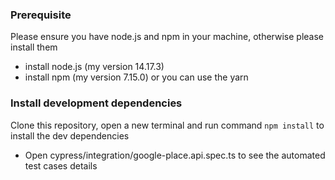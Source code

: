### Prerequisite
Please ensure you have node.js and npm in your machine, otherwise please install them
- install node.js (my version 14.17.3)
- install npm (my version 7.15.0) or you can use the yarn

### Install development dependencies
Clone this repository, open a new terminal and run command `npm install` to install the dev dependencies
- Open cypress/integration/google-place.api.spec.ts to see the automated test cases details
